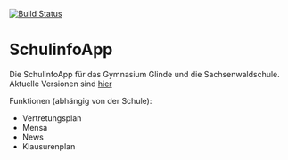 [![Build Status](https://travis-ci.org/Cedgetec/SchulinfoApp-android.svg?branch=master)](https://travis-ci.org/Cedgetec/SchulinfoApp-android)
# SchulinfoApp
Die SchulinfoApp für das Gymnasium Glinde und die Sachsenwaldschule. Aktuelle Versionen sind [hier](https://github.com/Cedgetec/SchulinfoApp-android/releases)

Funktionen (abhängig von der Schule):
* Vertretungsplan
* Mensa
* News
* Klausurenplan
